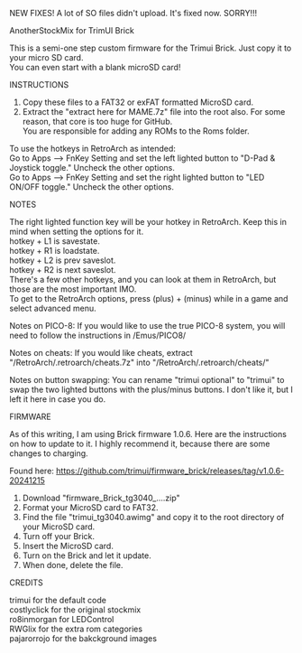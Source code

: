 NEW FIXES!  A lot of SO files didn't upload.  It's fixed now.  SORRY!!!  

AnotherStockMix for TrimUI Brick

This is a semi-one step custom firmware for the Trimui Brick.  Just copy it to your micro SD card.  
You can even start with a blank microSD card!  
  
INSTRUCTIONS  
  
1. Copy these files to a FAT32 or exFAT formatted MicroSD card.  
2. Extract the "extract here for MAME.7z" file into the root also.  For some reason, that core is too huge for GitHub.  
You are responsible for adding any ROMs to the Roms folder.  
  
To use the hotkeys in RetroArch as intended:  
Go to Apps --> FnKey Setting and set the left lighted button to "D-Pad & Joystick toggle."  Uncheck the other options.  
Go to Apps --> FnKey Setting and set the right lighted button to "LED ON/OFF toggle."  Uncheck the other options.  
  
NOTES  
  
The right lighted function key will be your hotkey in RetroArch.  Keep this in mind when setting the options for it.  
hotkey + L1 is savestate.  
hotkey + R1 is loadstate.  
hotkey + L2 is prev saveslot.  
hotkey + R2 is next saveslot.  
There's a few other hotkeys, and you can look at them in RetroArch, but those are the most important IMO.  
To get to the RetroArch options, press (plus) + (minus) while in a game and select advanced menu.   
  
Notes on PICO-8:  If you would like to use the true PICO-8 system, you will need to follow the instructions in /Emus/PICO8/  

Notes on cheats:  If you would like cheats, extract "/RetroArch/.retroarch/cheats.7z" into "/RetroArch/.retroarch/cheats/"  

Notes on button swapping:  You can rename "trimui optional" to "trimui" to swap the two lighted buttons with the plus/minus buttons.  I don't like it, but I left it here in case you do.  
  
FIRMWARE  
  
As of this writing, I am using Brick firmware 1.0.6.  Here are the instructions on how to update to it. I highly recommend it, because there are some changes to charging.  
  
Found here:  https://github.com/trimui/firmware_brick/releases/tag/v1.0.6-20241215  
1.  Download "firmware_Brick_tg3040_....zip"  
2.  Format your MicroSD card to FAT32.  
3.  Find the file "trimui_tg3040.awimg" and copy it to the root directory of your MicroSD card.  
4.  Turn off your Brick.  
5.  Insert the MicroSD card.  
6.  Turn on the Brick and let it update.  
7.  When done, delete the file.  
  
CREDITS  
  
trimui for the default code  
costlyclick for the original stockmix  
ro8inmorgan for LEDControl  
RWGlix for the extra rom categories  
pajarorrojo for the bakckground images  
